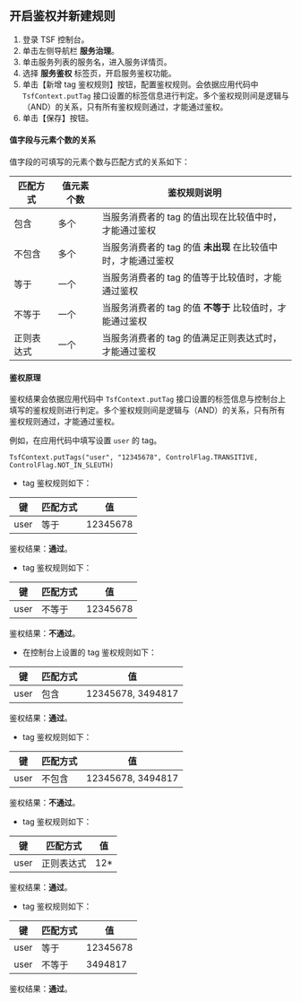 ## 开启鉴权并新建规则

1. 登录 TSF 控制台。
2. 单击左侧导航栏 **服务治理**。
3. 单击服务列表的服务名，进入服务详情页。
4. 选择 **服务鉴权** 标签页，开启服务鉴权功能。
5. 单击【新增 tag 鉴权规则】按钮，配置鉴权规则。会依据应用代码中 `TsfContext.putTag` 接口设置的标签信息进行判定。多个鉴权规则间是逻辑与（AND）的关系，只有所有鉴权规则通过，才能通过鉴权。
6. 单击【保存】按钮。



#### 值字段与元素个数的关系

值字段的可填写的元素个数与匹配方式的关系如下：

| 匹配方式   | 值元素个数 | 鉴权规则说明                                                 |
| ---------- | ---------- | ------------------------------------------------------------ |
| 包含       | 多个       | 当服务消费者的 tag 的值出现在比较值中时，才能通过鉴权        |
| 不包含     | 多个       | 当服务消费者的 tag 的值 **未出现** 在比较值中时，才能通过鉴权 |
| 等于       | 一个       | 当服务消费者的 tag 的值等于比较值时，才能通过鉴权            |
| 不等于     | 一个       | 当服务消费者的 tag 的值 **不等于** 比较值时，才能通过鉴权    |
| 正则表达式 | 一个       | 当服务消费者的 tag 的值满足正则表达式时，才能通过鉴权        |



#### 鉴权原理

鉴权结果会依据应用代码中 `TsfContext.putTag` 接口设置的标签信息与控制台上填写的鉴权规则进行判定。多个鉴权规则间是逻辑与（AND）的关系，只有所有鉴权规则通过，才能通过鉴权。

例如，在应用代码中填写设置 `user` 的 tag。

```
TsfContext.putTags("user", "12345678", ControlFlag.TRANSITIVE, ControlFlag.NOT_IN_SLEUTH)
```

- tag 鉴权规则如下：

| 键   | 匹配方式 | 值       |
| ---- | -------- | -------- |
| user | 等于     | 12345678 |

鉴权结果：**通过**。

- tag 鉴权规则如下：

| 键   | 匹配方式 | 值       |
| ---- | -------- | -------- |
| user | 不等于   | 12345678 |

鉴权结果：**不通过**。

- 在控制台上设置的 tag 鉴权规则如下：

| 键   | 匹配方式 | 值                |
| ---- | -------- | ----------------- |
| user | 包含     | 12345678, 3494817 |

鉴权结果：**通过**。

- tag 鉴权规则如下：

| 键   | 匹配方式 | 值                |
| ---- | -------- | ----------------- |
| user | 不包含   | 12345678, 3494817 |

鉴权结果：**不通过**。

- tag 鉴权规则如下：

| 键   | 匹配方式   | 值   |
| ---- | ---------- | ---- |
| user | 正则表达式 | 12*  |

鉴权结果：**通过**。

- tag 鉴权规则如下：

| 键   | 匹配方式 | 值       |
| ---- | -------- | -------- |
| user | 等于     | 12345678 |
| user | 不等于   | 3494817  |

鉴权结果：**通过**。